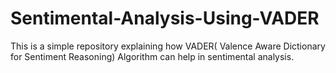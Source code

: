 # Sentimental-Analysis-Using-VADER
This is a simple repository explaining how VADER( Valence Aware Dictionary for Sentiment Reasoning) Algorithm can help in sentimental analysis.
